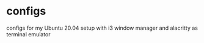 # configs
configs for my Ubuntu 20.04 setup with i3 window manager and alacritty as terminal emulator
